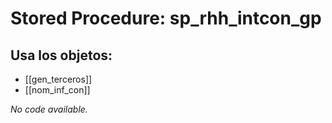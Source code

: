 # Stored Procedure: sp_rhh_intcon_gp

## Usa los objetos:
- [[gen_terceros]]
- [[nom_inf_con]]

*No code available.*
